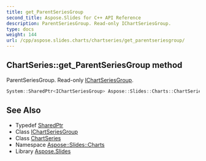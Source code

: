 ```yaml
---
title: get_ParentSeriesGroup
second_title: Aspose.Slides for C++ API Reference
description: ParentSeriesGroup. Read-only IChartSeriesGroup.
type: docs
weight: 144
url: /cpp/aspose.slides.charts/chartseries/get_parentseriesgroup/
---
```

## ChartSeries::get_ParentSeriesGroup method


ParentSeriesGroup. Read-only [IChartSeriesGroup](../../ichartseriesgroup/).

```cpp
System::SharedPtr<IChartSeriesGroup> Aspose::Slides::Charts::ChartSeries::get_ParentSeriesGroup() override
```

## See Also

* Typedef [SharedPtr](../../../system/sharedptr/)
* Class [IChartSeriesGroup](../../ichartseriesgroup/)
* Class [ChartSeries](../)
* Namespace [Aspose::Slides::Charts](../../)
* Library [Aspose.Slides](../../../)
